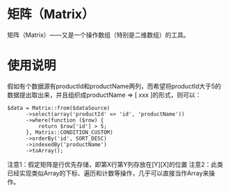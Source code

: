 # 矩阵（Matrix）
矩阵（Matrix）——又是一个操作数组（特别是二维数组）的工具。

# 使用说明
假如有个数据源有productId和productName两列，而希望将productId大于5的数据提出取出来，并且组织成productName => [ xxx ]的形式，则可以：

```
$data = Matrix::from($dataSource)
      ->select(array('productId' => 'id', 'productName'))
      ->where(function ($row) {
          return $row['id'] > 5;
      }, Matrix::CONDITION_CUSTOM)
      ->orderBy('id', SORT_DESC)
      ->indexedBy('productName')
      ->toArray();
```

注意1：假定矩阵是行优先存储，即第X行第Y列存放在[Y][X]的位置
注意2：此类已经实现类似Array的下标、遍历和计数等操作，几乎可以直接当作Array来操作。